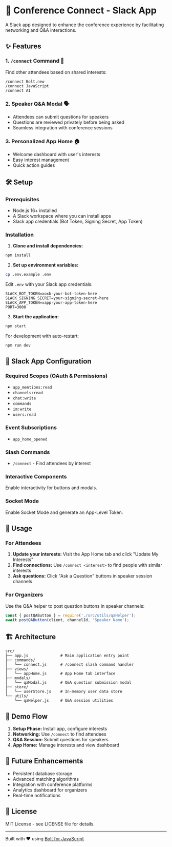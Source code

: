 # 🚀 Conference Connect - Slack App

A Slack app designed to enhance the conference experience by facilitating networking and Q&A interactions.

## ✨ Features

### 1. `/connect` Command 🤝
Find other attendees based on shared interests:
```
/connect Bolt.new
/connect JavaScript
/connect AI
```

### 2. Speaker Q&A Modal 🗣️
- Attendees can submit questions for speakers
- Questions are reviewed privately before being asked
- Seamless integration with conference sessions

### 3. Personalized App Home 🏠
- Welcome dashboard with user's interests
- Easy interest management
- Quick action guides

## 🛠️ Setup

### Prerequisites
- Node.js 16+ installed
- A Slack workspace where you can install apps
- Slack app credentials (Bot Token, Signing Secret, App Token)

### Installation

1. **Clone and install dependencies:**
```bash
npm install
```

2. **Set up environment variables:**
```bash
cp .env.example .env
```

Edit `.env` with your Slack app credentials:
```
SLACK_BOT_TOKEN=xoxb-your-bot-token-here
SLACK_SIGNING_SECRET=your-signing-secret-here
SLACK_APP_TOKEN=xapp-your-app-token-here
PORT=3000
```

3. **Start the application:**
```bash
npm start
```

For development with auto-restart:
```bash
npm run dev
```

## 🔧 Slack App Configuration

### Required Scopes (OAuth & Permissions)
- `app_mentions:read`
- `channels:read`
- `chat:write`
- `commands`
- `im:write`
- `users:read`

### Event Subscriptions
- `app_home_opened`

### Slash Commands
- `/connect` - Find attendees by interest

### Interactive Components
Enable interactivity for buttons and modals.

### Socket Mode
Enable Socket Mode and generate an App-Level Token.

## 📱 Usage

### For Attendees
1. **Update your interests:** Visit the App Home tab and click "Update My Interests"
2. **Find connections:** Use `/connect <interest>` to find people with similar interests
3. **Ask questions:** Click "Ask a Question" buttons in speaker session channels

### For Organizers
Use the Q&A helper to post question buttons in speaker channels:
```javascript
const { postQAButton } = require('./src/utils/qaHelper');
await postQAButton(client, channelId, 'Speaker Name');
```

## 🏗️ Architecture

```
src/
├── app.js              # Main application entry point
├── commands/
│   └── connect.js      # /connect slash command handler
├── views/
│   └── appHome.js      # App Home tab interface
├── modals/
│   └── qaModal.js      # Q&A question submission modal
├── store/
│   └── userStore.js    # In-memory user data store
└── utils/
    └── qaHelper.js     # Q&A session utilities
```

## 🎯 Demo Flow

1. **Setup Phase:** Install app, configure interests
2. **Networking:** Use `/connect` to find attendees
3. **Q&A Session:** Submit questions for speakers
4. **App Home:** Manage interests and view dashboard

## 🔮 Future Enhancements

- Persistent database storage
- Advanced matching algorithms
- Integration with conference platforms
- Analytics dashboard for organizers
- Real-time notifications

## 📄 License

MIT License - see LICENSE file for details.

---

Built with ❤️ using [Bolt for JavaScript](https://slack.dev/bolt-js/)
